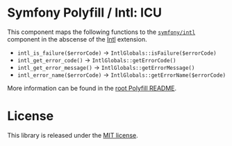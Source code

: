 Symfony Polyfill / Intl: ICU
============================

This component maps the following functions to the
[`symfony/intl`](https://github.com/symfony/intl) component in the abscense of the
[Intl](http://php.net/intl) extension.

- `intl_is_failure($errorCode)` -> `IntlGlobals::isFailure($errorCode)`
- `intl_get_error_code()` -> `IntlGlobals::getErrorCode()`
- `intl_get_error_message()` -> `IntlGlobals::getErrorMessage()`
- `intl_error_name($errorCode)` -> `IntlGlobals::getErrorName($errorCode)`

More information can be found in the 
[root Polyfill README](https://github.com/symfony/polyfill/blob/master/README.md).

License
=======

This library is released under the [MIT license](LICENSE).